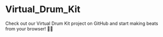 # Virtual_Drum_Kit
Check out our Virtual Drum Kit project on GitHub and start making beats from your browser! 🥁🎶
